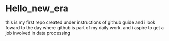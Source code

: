 # Hello_new_era
this is my first repo created under instructions of github guide and i look foward to the day where github is part of my daily work.
and i aspire to get a job involved in data processing 
